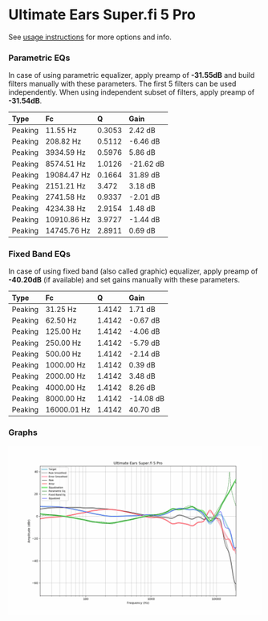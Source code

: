 # Ultimate Ears Super.fi 5 Pro
See [usage instructions](https://github.com/jaakkopasanen/AutoEq#usage) for more options and info.

### Parametric EQs
In case of using parametric equalizer, apply preamp of **-31.55dB** and build filters manually
with these parameters. The first 5 filters can be used independently.
When using independent subset of filters, apply preamp of **-31.54dB**.

| Type    | Fc          |      Q | Gain      |
|:--------|:------------|:-------|:----------|
| Peaking | 11.55 Hz    | 0.3053 | 2.42 dB   |
| Peaking | 208.82 Hz   | 0.5112 | -6.46 dB  |
| Peaking | 3934.59 Hz  | 0.5976 | 5.86 dB   |
| Peaking | 8574.51 Hz  | 1.0126 | -21.62 dB |
| Peaking | 19084.47 Hz | 0.1664 | 31.89 dB  |
| Peaking | 2151.21 Hz  | 3.472  | 3.18 dB   |
| Peaking | 2741.58 Hz  | 0.9337 | -2.01 dB  |
| Peaking | 4234.38 Hz  | 2.9154 | 1.48 dB   |
| Peaking | 10910.86 Hz | 3.9727 | -1.44 dB  |
| Peaking | 14745.76 Hz | 2.8911 | 0.69 dB   |

### Fixed Band EQs
In case of using fixed band (also called graphic) equalizer, apply preamp of **-40.20dB**
(if available) and set gains manually with these parameters.

| Type    | Fc          |      Q | Gain      |
|:--------|:------------|:-------|:----------|
| Peaking | 31.25 Hz    | 1.4142 | 1.71 dB   |
| Peaking | 62.50 Hz    | 1.4142 | -0.67 dB  |
| Peaking | 125.00 Hz   | 1.4142 | -4.06 dB  |
| Peaking | 250.00 Hz   | 1.4142 | -5.79 dB  |
| Peaking | 500.00 Hz   | 1.4142 | -2.14 dB  |
| Peaking | 1000.00 Hz  | 1.4142 | 0.39 dB   |
| Peaking | 2000.00 Hz  | 1.4142 | 3.48 dB   |
| Peaking | 4000.00 Hz  | 1.4142 | 8.26 dB   |
| Peaking | 8000.00 Hz  | 1.4142 | -14.08 dB |
| Peaking | 16000.01 Hz | 1.4142 | 40.70 dB  |

### Graphs
![](./Ultimate%20Ears%20Super.fi%205%20Pro.png)
